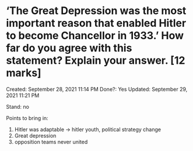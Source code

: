 # ‘The Great Depression was the most important reason that enabled Hitler to become Chancellor in 1933.’ How far do you agree with this statement? Explain your answer. [12 marks]

Created: September 28, 2021 11:14 PM
Done?: Yes
Updated: September 29, 2021 11:21 PM

Stand: no

Points to bring in:

1. Hitler was adaptable → hitler youth, political strategy change
2. Great depression
3. opposition teams never united